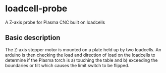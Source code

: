 # loadcell-probe
A Z-axis probe for Plasma CNC built on loadcells

## Basic description
The Z-axis stepper motor is mounted on a plate held up by two loadcells. An arduino is then checking the load and direction of load on the loadcells to determine if the Plasma torch is a) touching the table and b) exceeding the boundaries or tilt which causes the limit switch to be flipped.


